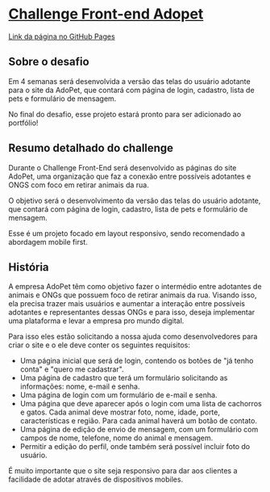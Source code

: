 # [**Challenge Front-end Adopet**](https://www.alura.com.br/challenges/front-end-4)

[Link da página no GitHub Pages]()

## Sobre o desafio

Em 4 semanas será desenvolvida a versão das telas do usuário adotante para o site da AdoPet, que contará com página de login, cadastro, lista de pets e formulário de mensagem.

No final do desafio, esse projeto estará pronto para ser adicionado ao portfólio!

## Resumo detalhado do challenge

Durante o Challenge Front-End será desenvolvido as páginas do site AdoPet, uma organização que faz a conexão entre possíveis adotantes e ONGS com foco em retirar animais da rua.

O objetivo será o desenvolvimento da versão das telas do usuário adotante, que contará com página de login, cadastro, lista de pets e formulário de mensagem.

Esse é um projeto focado em layout responsivo, sendo recomendado a abordagem mobile first.

## História

A empresa AdoPet têm como objetivo fazer o intermédio entre adotantes de animais e ONGs que possuem foco de retirar animais da rua. Visando isso, ela precisa trazer mais usuários e aumentar a interação entre possíveis adotantes e representantes dessas ONGs e para isso, deseja implementar uma plataforma e levar a empresa pro mundo digital.

Para isso eles estão solicitando a nossa ajuda como desenvolvedores para criar o site e o ele deve conter os seguintes requisitos:

* Uma página inicial que será de login, contendo os botões de "já tenho conta" e "quero me cadastrar".
* Uma página de cadastro que terá um formulário solicitando as informações: nome, e-mail e senha.
* Uma página de login com um formulário de e-mail e senha.
* Uma página que deve aparecer após o login com uma lista de cachorros e gatos. Cada animal deve mostrar foto, nome, idade, porte, características e região. Para cada animal haverá um botão de contato.
* Uma página de edição de envio de mensagem, com um formulário com campos de nome, telefone, nome do animal e mensagem.
* Permitir a edição do perfil, onde também será possível incluir foto do usuário.

É muito importante que o site seja responsivo para dar aos clientes a facilidade de adotar através de dispositivos mobiles.